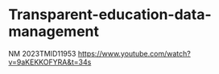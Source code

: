 # Transparent-education-data-management
NM 2023TMID11953
https://www.youtube.com/watch?v=9aKEKKOFYRA&t=34s
